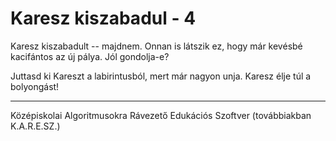 # Karesz kiszabadul - 4

Karesz kiszabadult -- majdnem. Onnan is látszik ez, hogy már kevésbé kacifántos az új pálya. Jól gondolja-e?

Juttasd ki Kareszt a labirintusból, mert már nagyon unja. Karesz élje túl a bolyongást!

-----------------------------------------------------------------------------------
Középiskolai Algoritmusokra Rávezető Edukációs Szoftver (továbbiakban K.A.R.E.SZ.)
